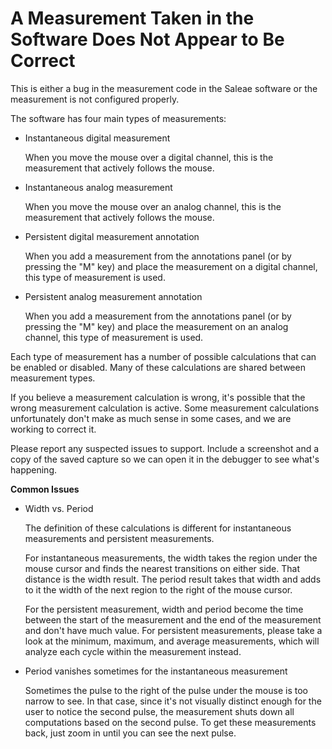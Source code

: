 # A Measurement Taken in the Software Does Not Appear to Be Correct



This is either a bug in the measurement code in the Saleae software or the measurement is not configured properly.

The software has four main types of measurements:

* Instantaneous digital measurement

    When you move the mouse over a digital channel, this is the measurement that actively follows the mouse.

* Instantaneous analog measurement

    When you move the mouse over an analog channel, this is the measurement that actively follows the mouse.

* Persistent digital measurement annotation

    When you add a measurement from the annotations panel \(or by pressing the "M" key\) and place the measurement on a digital channel, this type of measurement is used.

* Persistent analog measurement annotation

    When you add a measurement from the annotations panel \(or by pressing the "M" key\) and place the measurement on an analog channel, this type of measurement is used.

Each type of measurement has a number of possible calculations that can be enabled or disabled. Many of these calculations are shared between measurement types.

If you believe a measurement calculation is wrong, it's possible that the wrong measurement calculation is active. Some measurement calculations unfortunately don't make as much sense in some cases, and we are working to correct it.

Please report any suspected issues to support. Include a screenshot and a copy of the saved capture so we can open it in the debugger to see what's happening.

**Common Issues**

* Width vs. Period

    The definition of these calculations is different for instantaneous measurements and persistent measurements.

    For instantaneous measurements, the width takes the region under the mouse cursor and finds the nearest transitions on either side. That distance is the width result. The period result takes that width and adds to it the width of the next region to the right of the mouse cursor.

    For the persistent measurement, width and period become the time between the start of the measurement and the end of the measurement and don't have much value. For persistent measurements, please take a look at the minimum, maximum, and average measurements, which will analyze each cycle within the measurement instead.  

* Period vanishes sometimes for the instantaneous measurement

    Sometimes the pulse to the right of the pulse under the mouse is too narrow to see. In that case, since it's not visually distinct enough for the user to notice the second pulse, the measurement shuts down all computations based on the second pulse. To get these measurements back, just zoom in until you can see the next pulse.

